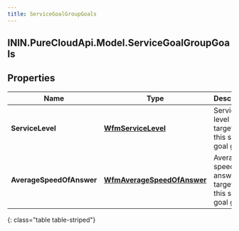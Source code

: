 ```yaml
---
title: ServiceGoalGroupGoals
---
```

## ININ.PureCloudApi.Model.ServiceGoalGroupGoals

## Properties

|Name | Type | Description | Notes|
|------------ | ------------- | ------------- | -------------|
| **ServiceLevel** | [**WfmServiceLevel**](WfmServiceLevel.html) | Service level targets for this service goal group | |
| **AverageSpeedOfAnswer** | [**WfmAverageSpeedOfAnswer**](WfmAverageSpeedOfAnswer.html) | Average speed of answer targets for this service goal group | |
{: class="table table-striped"}



